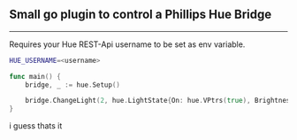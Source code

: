 ## Small go plugin to control a Phillips Hue Bridge
----
Requires your Hue REST-Api username to be set as env variable.

```bash
HUE_USERNAME=<username>
``` 

```go
func main() {
	bridge, _ := hue.Setup()

	bridge.ChangeLight(2, hue.LightState{On: hue.VPtrs(true), Brightness: hue.VPtrs[uint8](255), Hue: hue.VPtrs[uint16](40000)})
}

```

i guess thats it